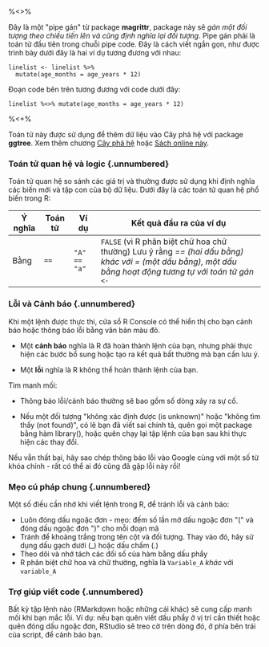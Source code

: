 
%<>%

Đây là một "pipe gán" từ package **magrittr**, package này sẽ *gán một đối tượng theo chiều tiến lên và cũng định nghĩa lại đối tượng*. Pipe gán phải là toán tử đầu tiên trong chuỗi pipe code. Đây là cách viết ngắn gọn, như được trình bày dưới đây là hai ví dụ tương đương với nhau:

```{r, eval=F}
linelist <- linelist %>% 
  mutate(age_months = age_years * 12)
```

Đoạn code bên trên tương đương với code dưới đây:

```{r, eval=F}
linelist %<>% mutate(age_months = age_years * 12)
```

%<+%

Toán tử này được sử dụng để thêm dữ liệu vào Cây phả hệ với package **ggtree**. Xem thêm chương [Cây phả hệ](phylogenetic_trees.vn.qmd) hoặc [Sách online này](https://yulab-smu.top/treedata-book/).

<!-- ======================================================= -->

### Toán tử quan hệ và logic {.unnumbered}

Toán tử quan hệ so sánh các giá trị và thường được sử dụng khi định nghĩa các biến mới và tập con của bộ dữ liệu. Dưới đây là các toán tử quan hệ phổ biến trong R:

| Ý nghĩa             | Toán tử  | Ví dụ      | Kết quả đầu ra của ví dụ                                                                                                                                 |
|---------------------|----------|------------|----------------------------------------------------------------------------------------------------------------------------------------------------------|
| Bằng                | `==`     | `"A" == "a"` | `FALSE` (vì R phân biệt chữ hoa chữ thường) Lưu ý rằng *== (hai dấu bằng) khác với = (một dấu bằng), một dấu bằng hoạt động tương tự với toán tử gán `<-`* |

<!-- ======================================================= -->

### Lỗi và Cảnh báo {.unnumbered}

Khi một lệnh được thực thi, cửa sổ R Console có thể hiển thị cho bạn cảnh báo hoặc thông báo lỗi bằng văn bản màu đỏ.

-   Một **cảnh báo** nghĩa là R đã hoàn thành lệnh của bạn, nhưng phải thực hiện các bước bổ sung hoặc tạo ra kết quả bất thường mà bạn cần lưu ý.

-   Một **lỗi** nghĩa là R không thể hoàn thành lệnh của bạn.

Tìm manh mối:

-   Thông báo lỗi/cảnh báo thường sẽ bao gồm số dòng xảy ra sự cố.

-   Nếu một đối tượng "không xác định được (is unknown)" hoặc "không tìm thấy (not found)", có lẽ bạn đã viết sai chính tả, quên gọi một package bằng hàm library(), hoặc quên chạy lại tập lệnh của bạn sau khi thực hiện các thay đổi.

Nếu vẫn thất bại, hãy sao chép thông báo lỗi vào Google cùng với một số từ khóa chính - rất có thể ai đó cũng đã gặp lỗi này rồi!

<!-- ======================================================= -->

### Mẹo cú pháp chung {.unnumbered}

Một số điều cần nhớ khi viết lệnh trong R, để tránh lỗi và cảnh báo:

-   Luôn đóng dấu ngoặc đơn - mẹo: đếm số lần mở dấu ngoặc đơn "(" và đóng dấu ngoặc đơn ")" cho mỗi đoạn mã
-   Tránh để khoảng trắng trong tên cột và đối tượng. Thay vào đó, hãy sử dụng dấu gạch dưới (_) hoặc dấu chấm (.)
-   Theo dõi và nhớ tách các đối số của hàm bằng dấu phẩy
-   R phân biệt chữ hoa và chữ thường, nghĩa là `Variable_A` *khác* với `variable_A`

<!-- ======================================================= -->

### Trợ giúp viết code {.unnumbered}

Bất kỳ tập lệnh nào (RMarkdown hoặc những cái khác) sẽ cung cấp manh mối khi bạn mắc lỗi. Ví dụ: nếu bạn quên viết dấu phẩy ở vị trí cần thiết hoặc quên đóng dấu ngoặc đơn, RStudio sẽ treo cờ trên dòng đó, ở phía bên trái của script, để cảnh báo bạn.
